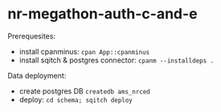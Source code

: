 # nr-megathon-auth-c-and-e

Prerequesites:

- install cpanminus: `cpan App::cpanminus`
- install sqitch & postgres connector: `cpanm --installdeps .`

Data deployment:

- create postgres DB `createdb ams_nrced`
- deploy: `cd schema; sqitch deploy`
